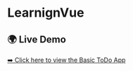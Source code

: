 # LearnignVue

## 🌍 Live Demo  
<a href="https://nuraddin0.github.io/LearnignVue/Hafta-1/8-loops-and-Todo-App/">➡️ Click here to view the Basic ToDo App</a>

